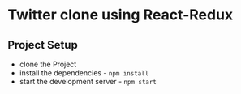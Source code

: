 # Twitter clone using React-Redux
## Project Setup

* clone the Project
* install the dependencies - `npm install`
* start the development server - `npm start`
